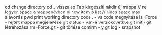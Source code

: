 cd change directory 
cd .. visszalép 
Tab kiegészíti 
mkdir új mappa // ne legyen space a mappanévben
ni new item 
ls list // nincs space max alávonás 
pwd print working directory 
code . - vs code megnyitása 
ls -Force - rejtett mappa megjeleítése 
git status - van-e verziokövetkve 
git init - git létrehozása
rm -Force.git - git törlése confirm - y
git log - snapshot 